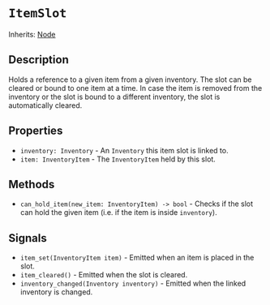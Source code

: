 # `ItemSlot`

Inherits: [Node](https://docs.godotengine.org/en/stable/classes/class_node.html)

## Description

Holds a reference to a given item from a given inventory. The slot can be cleared or bound to one item at a time. In case the item is removed from the inventory or the slot is bound to a different inventory, the slot is automatically cleared.

## Properties

* `inventory: Inventory` - An `Inventory` this item slot is linked to.
* `item: InventoryItem` - The `InventoryItem` held by this slot.

## Methods

* `can_hold_item(new_item: InventoryItem) -> bool` - Checks if the slot can hold the given item (i.e. if the item is inside `inventory`).

## Signals

* `item_set(InventoryItem item)` - Emitted when an item is placed in the slot.
* `item_cleared()` - Emitted when the slot is cleared.
* `inventory_changed(Inventory inventory)` - Emitted when the linked inventory is changed.